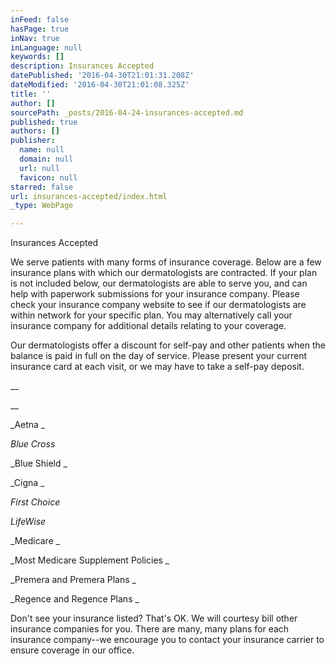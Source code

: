 ```yaml
---
inFeed: false
hasPage: true
inNav: true
inLanguage: null
keywords: []
description: Insurances Accepted
datePublished: '2016-04-30T21:01:31.208Z'
dateModified: '2016-04-30T21:01:08.325Z'
title: ''
author: []
sourcePath: _posts/2016-04-24-insurances-accepted.md
published: true
authors: []
publisher:
  name: null
  domain: null
  url: null
  favicon: null
starred: false
url: insurances-accepted/index.html
_type: WebPage

---
```

Insurances Accepted

We serve patients with many forms of insurance coverage. Below are a few insurance plans with which our dermatologists are contracted. If your plan is not included below, our dermatologists are able to serve you, and can help with paperwork submissions for your insurance company. Please check your insurance company website to see if our dermatologists are within network for your specific plan. You may alternatively call your insurance company for additional details relating to your coverage. 

Our dermatologists offer a discount for self-pay and other patients when the balance is paid in full on the day of service. Please present your current insurance card at each visit, or we may have to take a self-pay deposit.

__

__

_Aetna _

_Blue Cross_

_Blue Shield _

_Cigna _

_First Choice_

_LifeWise_

_Medicare _

_Most Medicare Supplement Policies _

_Premera and Premera Plans _

_Regence and Regence Plans _

Don't see your insurance listed? That's OK. We will courtesy bill other insurance companies for you. There are many, many plans for each insurance company--we encourage you to contact your insurance carrier to ensure coverage in our office.